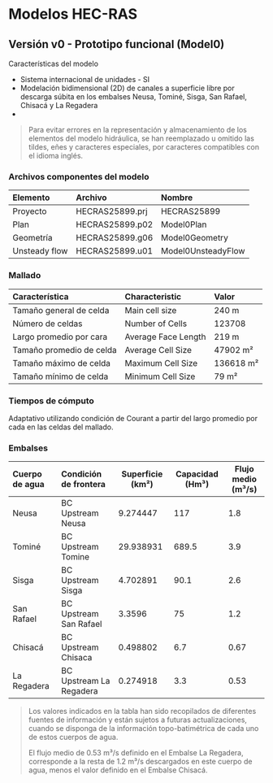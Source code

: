 # Modelos HEC-RAS


## Versión v0 - Prototipo funcional (Model0)

Características del modelo

* Sistema internacional de unidades - SI
* Modelación bidimensional (2D) de canales a superficie libre por descarga súbita en los embalses Neusa, Tominé, Sisga, San Rafael, Chisacá y La Regadera
* 

> Para evitar errores en la representación y almacenamiento de los elementos del modelo hidráulica, se han reemplazado u omitido las tildes, eñes y caracteres especiales, por caracteres compatibles con el idioma inglés.


### Archivos componentes del modelo

| Elemento      | Archivo         | Nombre             | 
|:--------------|:----------------|:-------------------|
| Proyecto      | HECRAS25899.prj | HECRAS25899        |
| Plan          | HECRAS25899.p02 | Model0Plan         |
| Geometría     | HECRAS25899.g06 | Model0Geometry     |
| Unsteady flow | HECRAS25899.u01 | Model0UnsteadyFlow |


### Mallado

| Característica           | Characteristic      | Valor     |
|:-------------------------|:--------------------|:----------|
| Tamaño general de celda  | Main cell size      | 240 m     |
| Número de celdas         | Number of Cells     | 123708    |
| Largo promedio por cara  | Average Face Length | 219 m     |
| Tamaño promedio de celda | Average Cell Size   | 47902 m²  |
| Tamaño máximo de celda   | Maximum Cell Size   | 136618 m² |
| Tamaño mínimo de celda   | Minimum Cell Size   | 79 m²     |


### Tiempos de cómputo

Adaptativo utilizando condición de Courant a partir del largo promedio por cada en las celdas del mallado.


### Embalses

| Cuerpo de agua | Condición de frontera   | Superficie (km²) | Capacidad (Hm³) | Flujo medio (m³/s) |
|:---------------|:------------------------|------------------|-----------------|--------------------|
| Neusa          | BC Upstream Neusa       | 9.274447         | 117             | 1.8                |
| Tominé         | BC Upstream Tomine      | 29.938931        | 689.5           | 3.9                |
| Sisga          | BC Upstream Sisga       | 4.702891         | 90.1            | 2.6                |
| San Rafael     | BC Upstream San Rafael  | 3.3596           | 75              | 1.2                |
| Chisacá        | BC Upstream Chisaca     | 0.498802         | 6.7             | 0.67               |
| La Regadera    | BC Upstream La Regadera | 0.274918         | 3.3             | 0.53               |

> Los valores indicados en la tabla han sido recopilados de diferentes fuentes de información y están sujetos a futuras actualizaciones, cuando se disponga de la información topo-batimétrica de cada uno de estos cuerpos de agua.
> 
> El flujo medio de 0.53 m³/s definido en el Embalse La Regadera, corresponde a la resta de 1.2 m³/s descargados en este cuerpo de agua, menos el valor definido en el Embalse Chisacá.






